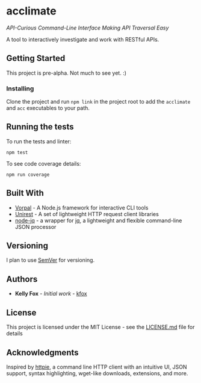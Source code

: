 # acclimate

_API-Curious Command-Line Interface Making API Traversal Easy_

A tool to interactively investigate and work with RESTful APIs.

## Getting Started

This project is pre-alpha. Not much to see yet. :)

### Installing

Clone the project and run `npm link` in the project root to add the `acclimate` and `acc`
executables to your path.

## Running the tests

To run the tests and linter:

```
npm test
```

To see code coverage details:

```
npm run coverage
```

## Built With

* [Vorpal](https://github.com/dthree/vorpal) - A Node.js framework for interactive CLI tools
* [Unirest](http://unirest.io/) - A set of lightweight HTTP request client libraries
* [node-jq](https://github.com/sanack/node-jq) - a wrapper for [jq](https://stedolan.github.io/jq/),
  a lightweight and flexible command-line JSON processor

## Versioning

I plan to use [SemVer](http://semver.org/) for versioning.

## Authors

* **Kelly Fox** - *Initial work* - [kfox](https://github.com/kfox)

## License

This project is licensed under the MIT License - see the [LICENSE.md](LICENSE.md) file for details

## Acknowledgments

Inspired by [httpie](https://httpie.org/), a command line HTTP client with an intuitive UI,
JSON support, syntax highlighting, wget-like downloads, extensions, and more.
